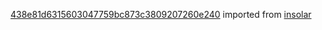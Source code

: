 [438e81d6315603047759bc873c3809207260e240](https://github.com/insolar/insolar/commit/438e81d6315603047759bc873c3809207260e240) imported from [insolar](https://github.com/insolar/insolar)
